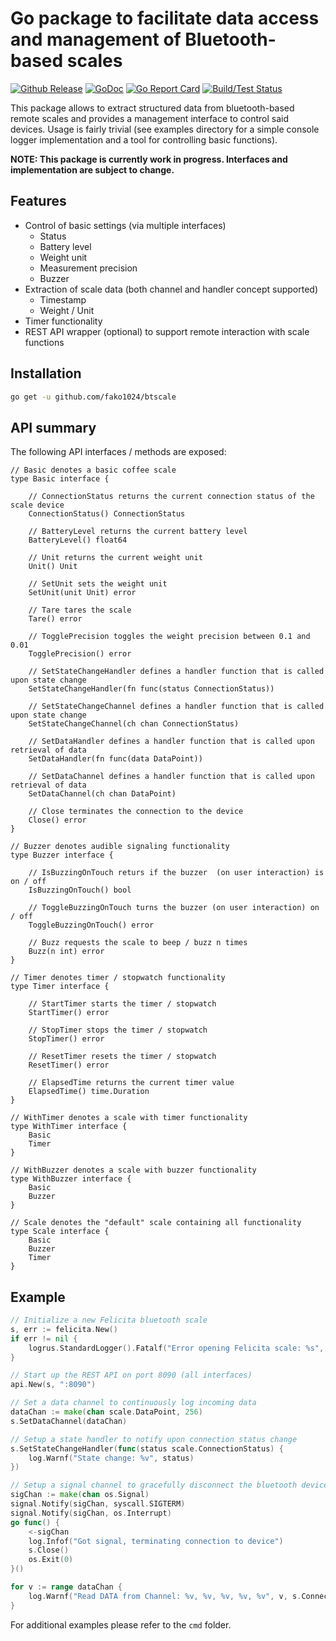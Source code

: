# Go package to facilitate data access and management of Bluetooth-based scales

[![Github Release](https://img.shields.io/github/release/fako1024/btscale.svg)](https://github.com/fako1024/btscale/releases)
[![GoDoc](https://godoc.org/github.com/fako1024/btscale?status.svg)](https://godoc.org/github.com/fako1024/btscale/)
[![Go Report Card](https://goreportcard.com/badge/github.com/fako1024/btscale)](https://goreportcard.com/report/github.com/fako1024/btscale)
[![Build/Test Status](https://github.com/fako1024/btscale/workflows/Go/badge.svg)](https://github.com/fako1024/btscale/actions?query=workflow%3AGo)

This package allows to extract structured data from bluetooth-based remote scales and provides a management interface to control said devices. Usage is fairly trivial (see examples directory for a simple console logger implementation and a tool for controlling basic functions).

**NOTE: This package is currently work in progress. Interfaces and implementation are subject to change.**

## Features
- Control of basic settings (via multiple interfaces)
  - Status
  - Battery level
  - Weight unit
  - Measurement precision
  - Buzzer
- Extraction of scale data (both channel and handler concept supported)  
	- Timestamp
	- Weight / Unit
- Timer functionality
- REST API wrapper (optional) to support remote interaction with scale functions

## Installation
```bash
go get -u github.com/fako1024/btscale
```

## API summary
The following API interfaces / methods are exposed:
```
// Basic denotes a basic coffee scale
type Basic interface {

	// ConnectionStatus returns the current connection status of the scale device
	ConnectionStatus() ConnectionStatus

	// BatteryLevel returns the current battery level
	BatteryLevel() float64

	// Unit returns the current weight unit
	Unit() Unit

	// SetUnit sets the weight unit
	SetUnit(unit Unit) error

	// Tare tares the scale
	Tare() error

	// TogglePrecision toggles the weight precision between 0.1 and 0.01
	TogglePrecision() error

	// SetStateChangeHandler defines a handler function that is called upon state change
	SetStateChangeHandler(fn func(status ConnectionStatus))

	// SetStateChangeChannel defines a handler function that is called upon state change
	SetStateChangeChannel(ch chan ConnectionStatus)

	// SetDataHandler defines a handler function that is called upon retrieval of data
	SetDataHandler(fn func(data DataPoint))

	// SetDataChannel defines a handler function that is called upon retrieval of data
	SetDataChannel(ch chan DataPoint)

	// Close terminates the connection to the device
	Close() error
}

// Buzzer denotes audible signaling functionality
type Buzzer interface {

	// IsBuzzingOnTouch returs if the buzzer  (on user interaction) is on / off
	IsBuzzingOnTouch() bool

	// ToggleBuzzingOnTouch turns the buzzer (on user interaction) on / off
	ToggleBuzzingOnTouch() error

	// Buzz requests the scale to beep / buzz n times
	Buzz(n int) error
}

// Timer denotes timer / stopwatch functionality
type Timer interface {

	// StartTimer starts the timer / stopwatch
	StartTimer() error

	// StopTimer stops the timer / stopwatch
	StopTimer() error

	// ResetTimer resets the timer / stopwatch
	ResetTimer() error

	// ElapsedTime returns the current timer value
	ElapsedTime() time.Duration
}

// WithTimer denotes a scale with timer functionality
type WithTimer interface {
	Basic
	Timer
}

// WithBuzzer denotes a scale with buzzer functionality
type WithBuzzer interface {
	Basic
	Buzzer
}

// Scale denotes the "default" scale containing all functionality
type Scale interface {
	Basic
	Buzzer
	Timer
}
```

## Example
```go
// Initialize a new Felicita bluetooth scale
s, err := felicita.New()
if err != nil {
	logrus.StandardLogger().Fatalf("Error opening Felicita scale: %s", err)
}

// Start up the REST API on port 8090 (all interfaces)
api.New(s, ":8090")

// Set a data channel to continuously log incoming data
dataChan := make(chan scale.DataPoint, 256)
s.SetDataChannel(dataChan)

// Setup a state handler to notify upon connection status change
s.SetStateChangeHandler(func(status scale.ConnectionStatus) {
	log.Warnf("State change: %v", status)
})

// Setup a signal channel to gracefully disconnect the bluetooth device upon termination
sigChan := make(chan os.Signal)
signal.Notify(sigChan, syscall.SIGTERM)
signal.Notify(sigChan, os.Interrupt)
go func() {
	<-sigChan
	log.Infof("Got signal, terminating connection to device")
	s.Close()
	os.Exit(0)
}()

for v := range dataChan {
	log.Warnf("Read DATA from Channel: %v, %v, %v, %v, %v", v, s.ConnectionStatus(), s.BatteryLevel(), s.IsBuzzingOnTouch(), s.ElapsedTime())
}
```
For additional examples please refer to the `cmd` folder.

